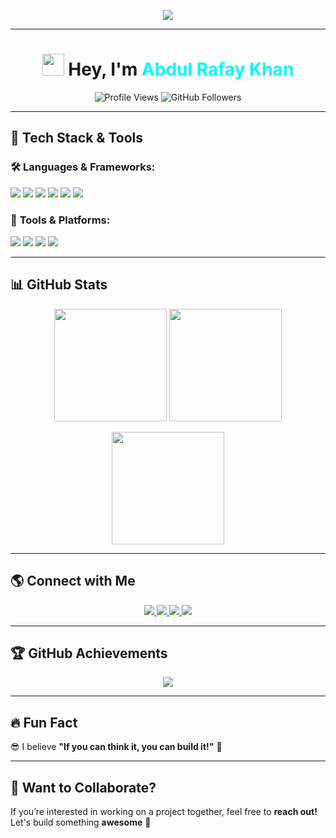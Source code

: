 <p align="center">
  <img src="https://readme-typing-svg.herokuapp.com?font=Fira+Code&duration=4000&pause=500&color=00F7FF&center=true&vCenter=true&width=600&lines=Hi+There!+I+am+Abdul+Rafay+Khan;A+Passionate+Full+Stack+Developer;AI+%7C+Web3+%7C+Metaverse+Learner;Let's+Build+Something+Awesome!">
</p>

---

<h1 align="center">
  <img src="https://media.giphy.com/media/hvRJCLFzcasrR4ia7z/giphy.gif" width="35"> Hey, I'm <span style="color:#00F7FF">Abdul Rafay Khan</span>
</h1>

<p align="center">
  <img src="https://komarev.com/ghpvc/?username=rktech0078&label=Profile%20Views&color=brightgreen&style=for-the-badge" alt="Profile Views">
  <img src="https://img.shields.io/github/followers/rktech0078?style=for-the-badge" alt="GitHub Followers">
</p>

---

## 🚀 **Tech Stack & Tools**
### 🛠 **Languages & Frameworks:**
<p>
  <img src="https://img.shields.io/badge/HTML5-E34F26?style=for-the-badge&logo=html5&logoColor=white">
  <img src="https://img.shields.io/badge/CSS3-1572B6?style=for-the-badge&logo=css3&logoColor=white">
  <img src="https://img.shields.io/badge/JavaScript-F7DF1E?style=for-the-badge&logo=javascript&logoColor=black">
  <img src="https://img.shields.io/badge/TypeScript-007ACC?style=for-the-badge&logo=typescript&logoColor=white">
  <img src="https://img.shields.io/badge/Next.js-000000?style=for-the-badge&logo=nextdotjs&logoColor=white">
  <img src="https://img.shields.io/badge/Node.js-339933?style=for-the-badge&logo=nodedotjs&logoColor=white">
</p>

### 🔧 **Tools & Platforms:**
<p>
  <img src="https://img.shields.io/badge/Linux-FCC624?style=for-the-badge&logo=linux&logoColor=black">
  <img src="https://img.shields.io/badge/Git-F05032?style=for-the-badge&logo=git&logoColor=white">
  <img src="https://img.shields.io/badge/GitHub-181717?style=for-the-badge&logo=github&logoColor=white">
  <img src="https://img.shields.io/badge/VS%20Code-007ACC?style=for-the-badge&logo=visual-studio-code&logoColor=white">
</p>

---

## 📊 **GitHub Stats**
<p align="center">
  <img src="https://github-readme-stats.vercel.app/api?username=rktech0078&show_icons=true&theme=tokyonight" height="180px">
  <img src="https://github-readme-streak-stats.herokuapp.com/?user=rktech0078&theme=tokyonight" height="180px">
</p>
<p align="center">
  <img src="https://github-readme-stats.vercel.app/api/top-langs/?username=rktech0078&layout=compact&theme=tokyonight" height="180px">
</p>

---

## 🌎 **Connect with Me**
<p align="center">
  <a href="https://www.linkedin.com/in/abdul-rafay-khan-2780b12b5/" target="blank">
    <img src="https://img.shields.io/badge/LinkedIn-0077B5?style=for-the-badge&logo=linkedin&logoColor=white">
  </a>
  <a href="https://www.facebook.com/people/Hafiz-Abdul-Rafay-Khan/pfbid0R8b9Rf8WXZVUUs3P6xwZvendzghqpWPsmv9QKavaEwqHgCurfqJVDs3fJSPfb2ujl/" target="blank">
    <img src="https://img.shields.io/badge/Facebook-1877F2?style=for-the-badge&logo=facebook&logoColor=white">
  </a>
  <a href="https://www.youtube.com/channel/UCQ7xGGBNKHxE2USe1ro5czA" target="blank">
    <img src="https://img.shields.io/badge/YouTube-FF0000?style=for-the-badge&logo=youtube&logoColor=white">
  </a>
  <a href="mailto:rk8466995@gmail.com">
    <img src="https://img.shields.io/badge/Email-D14836?style=for-the-badge&logo=gmail&logoColor=white">
  </a>
</p>

---

## 🏆 **GitHub Achievements**
<p align="center">
  <img src="https://github-profile-trophy.vercel.app/?username=rktech0078&theme=tokyonight&no-bg=true&margin-w=15" />
</p>

---

## 🔥 **Fun Fact**
😎 I believe **"If you can think it, you can build it!"** 🚀

---

## 🚀 **Want to Collaborate?**
If you’re interested in working on a project together, feel free to **reach out!** Let's build something **awesome** 🚀
